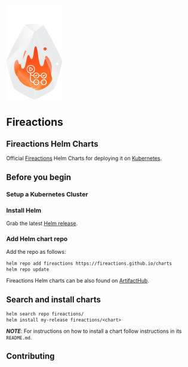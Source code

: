 <img src="./fireactions-server/chart-icon.png" alt="logo" width="150"/>

# Fireactions

## Fireactions Helm Charts

Official [Fireactions](https://fireactions.github.io/) Helm Charts for deploying it on [Kubernetes](https://kubernetes.io/).

## Before you begin

### Setup a Kubernetes Cluster

### Install Helm

Grab the latest [Helm release](https://github.com/helm/helm#install).

### Add Helm chart repo

Add the repo as follows:

```console
helm repo add fireactions https://fireactions.github.io/charts
helm repo update
```

Fireactions Helm charts can be also found on [ArtifactHub](https://artifacthub.io/packages/search?repo=fireactions).

## Search and install charts

```console
helm search repo fireactions/
helm install my-release fireactions/<chart>
```

**_NOTE_**: For instructions on how to install a chart follow instructions in its `README.md`.

## Contributing
